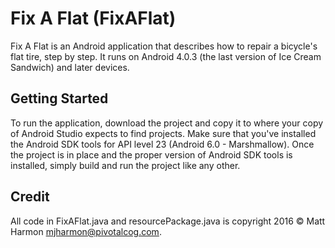 # Fix A Flat (FixAFlat)
Fix A Flat is an Android application that describes how to repair a bicycle's flat tire, step by step. It runs on Android 4.0.3 (the last version of Ice Cream Sandwich) and later devices.

## Getting Started
To run the application, download the project and copy it to where your copy of Android Studio expects to find projects. Make sure that you've installed the Android SDK tools for API level 23 (Android 6.0 - Marshmallow). Once the project is in place and the proper version of Android SDK tools is installed, simply build and run the project like any other.

## Credit
All code in FixAFlat.java and resourcePackage.java is copyright 2016 &copy; Matt Harmon mjharmon@pivotalcog.com.
